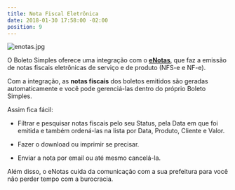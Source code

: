```yaml
---
title: Nota Fiscal Eletrônica
date: 2018-01-30 17:58:00 -02:00
position: 9
---
```


![enotas.jpg](/uploads/enotas.jpg)

O Boleto Simples oferece uma integração com o **[eNotas](http://enotas.com.br/bs)**, que faz a emissão de notas fiscais eletrônicas de serviço e de produto (NFS-e e NF-e).

Com a integração, as **notas fiscais** dos boletos emitidos são geradas automaticamente e você pode gerenciá-las dentro do próprio Boleto Simples.

Assim fica fácil:

* Filtrar e pesquisar notas fiscais pelo seu Status, pela Data em que foi emitida e também ordená-las na lista por Data, Produto, Cliente e Valor.

* Fazer o download ou imprimir se precisar.

* Enviar a nota por email ou até mesmo cancelá-la.

Além disso, o eNotas cuida da comunicação com a sua prefeitura para você não perder tempo com a burocracia.